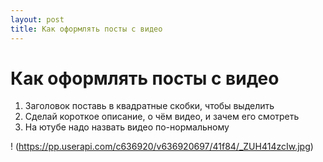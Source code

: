 ```yaml
---
layout: post
title: Как оформлять посты с видео
---
```


# Как оформлять посты с видео

1. Заголовок поставь в квадратные скобки, чтобы выделить
2. Сделай короткое описание, о чём видео, и зачем его смотреть
3. На ютубе надо назвать видео по-нормальному

! (https://pp.userapi.com/c636920/v636920697/41f84/_ZUH414zcIw.jpg)
